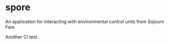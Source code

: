 # spore
An application for interacting with environmental control units from Sojourn Fare

Another CI test.
